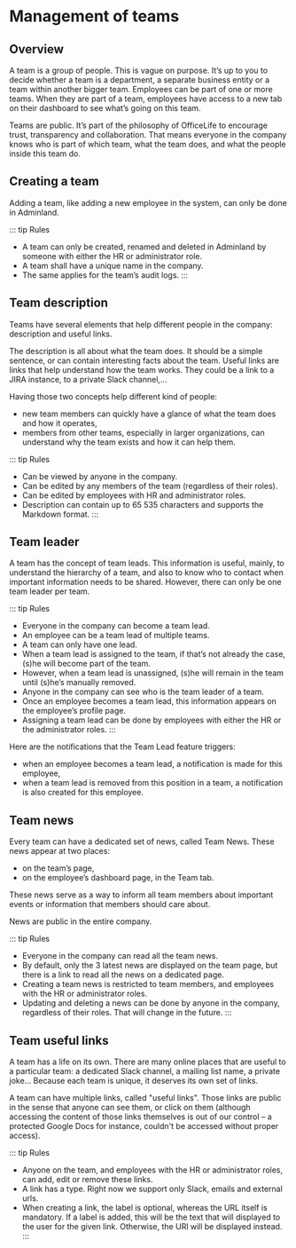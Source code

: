 # Management of teams

## Overview

A team is a group of people. This is vague on purpose. It’s up to you to decide whether a team is a department, a separate business entity or a team within another bigger team. Employees can be part of one or more teams. When they are part of a team, employees have access to a new tab on their dashboard to see what’s going on this team.

Teams are public. It’s part of the philosophy of OfficeLife to encourage trust, transparency and collaboration. That means everyone in the company knows who is part of which team, what the team does, and what the people inside this team do.

## Creating a team

Adding a team, like adding a new employee in the system, can only be done in Adminland.

::: tip Rules
* A team can only be created, renamed and deleted in Adminland by someone with either the HR or administrator role.
* A team shall have a unique name in the company.
* The same applies for the team’s audit logs.
:::

## Team description

Teams have several elements that help different people in the company: description and useful links.

The description is all about what the team does. It should be a simple sentence, or can contain interesting facts about the team. Useful links are links that help understand how the team works. They could be a link to a JIRA instance, to a private Slack channel,...

Having those two concepts help different kind of people:

* new team members can quickly have a glance of what the team does and how it operates,
* members from other teams, especially in larger organizations, can understand why the team exists and how it can help them.

::: tip Rules
* Can be viewed by anyone in the company.
* Can be edited by any members of the team (regardless of their roles).
* Can be edited by employees with HR and administrator roles.
* Description can contain up to 65 535 characters and supports the Markdown format.
:::

## Team leader

A team has the concept of team leads. This information is useful, mainly, to understand the hierarchy of a team, and also to know who to contact when important information needs to be shared. However, there can only be one team leader per team.

::: tip Rules
* Everyone in the company can become a team lead.
* An employee can be a team lead of multiple teams.
* A team can only have one lead.
* When a team lead is assigned to the team, if that’s not already the case, (s)he will become part of the team.
* However, when a team lead is unassigned, (s)he will remain in the team until (s)he’s manually removed.
* Anyone in the company can see who is the team leader of a team.
* Once an employee becomes a team lead, this information appears on the employee’s profile page.
* Assigning a team lead can be done by employees with either the HR or the administrator roles.
:::

Here are the notifications that the Team Lead feature triggers:

* when an employee becomes a team lead, a notification is made for this employee,
* when a team lead is removed from this position in a team, a notification is also created for this employee.

## Team news

Every team can have a dedicated set of news, called Team News. These news appear at two places:

* on the team’s page,
* on the employee’s dashboard page, in the Team tab.

These news serve as a way to inform all team members about important events or information that members should care about.

News are public in the entire company.

::: tip Rules
* Everyone in the company can read all the team news.
* By default, only the 3 latest news are displayed on the team page, but there is a link to read all the news on a dedicated page.
* Creating a team news is restricted to team members, and employees with the HR or administrator roles.
* Updating and deleting a news can be done by anyone in the company, regardless of their roles. That will change in the future.
:::

## Team useful links

A team has a life on its own. There are many online places that are useful to a particular team: a dedicated Slack channel, a mailing list name, a private joke... Because each team is unique, it deserves its own set of links.

A team can have multiple links, called "useful links". Those links are public in the sense that anyone can see them, or click on them (although accessing the content of those links themselves is out of our control – a protected Google Docs for instance, couldn't be accessed without proper access).

::: tip Rules
* Anyone on the team, and employees with the HR or administrator roles, can add, edit or remove these links.
* A link has a type. Right now we support only Slack, emails and external urls.
* When creating a link, the label is optional, whereas the URL itself is mandatory. If a label is added, this will be the text that will displayed to the user for the given link. Otherwise, the URl will be displayed instead.
:::
